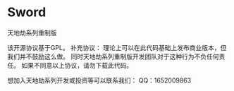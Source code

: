 # Sword
天地劫系列重制版

该开源协议基于GPL。 
补充协议： 
理论上可以在此代码基础上发布商业版本，但我们并不鼓励这么做。
同时天地劫系列重制版开发团队对于这种行为不负任何责任。 
如果不同意以上协议，请勿下载此代码。

想加入天地劫系列开发或投资等可以联系我们： 
QQ：1652009863
